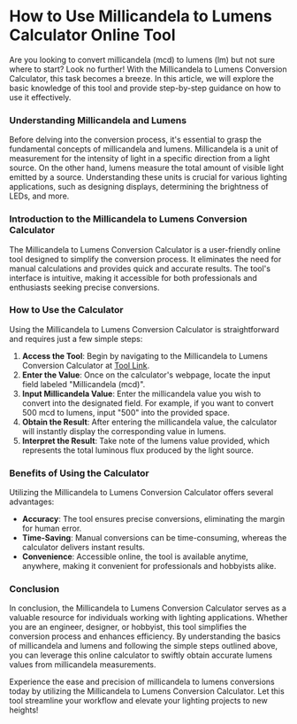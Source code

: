 How to Use Millicandela to Lumens Calculator Online Tool
========================================================

Are you looking to convert millicandela (mcd) to lumens (lm) but not sure where to start? Look no further! With the Millicandela to Lumens Conversion Calculator, this task becomes a breeze. In this article, we will explore the basic knowledge of this tool and provide step-by-step guidance on how to use it effectively.

### Understanding Millicandela and Lumens

Before delving into the conversion process, it's essential to grasp the fundamental concepts of millicandela and lumens. Millicandela is a unit of measurement for the intensity of light in a specific direction from a light source. On the other hand, lumens measure the total amount of visible light emitted by a source. Understanding these units is crucial for various lighting applications, such as designing displays, determining the brightness of LEDs, and more.

### Introduction to the Millicandela to Lumens Conversion Calculator

The Millicandela to Lumens Conversion Calculator is a user-friendly online tool designed to simplify the conversion process. It eliminates the need for manual calculations and provides quick and accurate results. The tool's interface is intuitive, making it accessible for both professionals and enthusiasts seeking precise conversions.

### How to Use the Calculator

Using the Millicandela to Lumens Conversion Calculator is straightforward and requires just a few simple steps:

1. **Access the Tool**: Begin by navigating to the Millicandela to Lumens Conversion Calculator at [Tool Link](https://www.onlinecalculatorsfree.com/tools/millicandela-to-lumen-calculator.html).
2. **Enter the Value**: Once on the calculator's webpage, locate the input field labeled "Millicandela (mcd)".
3. **Input Millicandela Value**: Enter the millicandela value you wish to convert into the designated field. For example, if you want to convert 500 mcd to lumens, input "500" into the provided space.
4. **Obtain the Result**: After entering the millicandela value, the calculator will instantly display the corresponding value in lumens.
5. **Interpret the Result**: Take note of the lumens value provided, which represents the total luminous flux produced by the light source.

### Benefits of Using the Calculator

Utilizing the Millicandela to Lumens Conversion Calculator offers several advantages:

- **Accuracy**: The tool ensures precise conversions, eliminating the margin for human error.
- **Time-Saving**: Manual conversions can be time-consuming, whereas the calculator delivers instant results.
- **Convenience**: Accessible online, the tool is available anytime, anywhere, making it convenient for professionals and hobbyists alike.

### Conclusion

In conclusion, the Millicandela to Lumens Conversion Calculator serves as a valuable resource for individuals working with lighting applications. Whether you are an engineer, designer, or hobbyist, this tool simplifies the conversion process and enhances efficiency. By understanding the basics of millicandela and lumens and following the simple steps outlined above, you can leverage this online calculator to swiftly obtain accurate lumens values from millicandela measurements.

Experience the ease and precision of millicandela to lumens conversions today by utilizing the Millicandela to Lumens Conversion Calculator. Let this tool streamline your workflow and elevate your lighting projects to new heights!